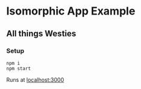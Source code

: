 # Isomorphic App Example

## All things Westies

### Setup
```
npm i
npm start
```

Runs at [localhost:3000](localhost:3000)
